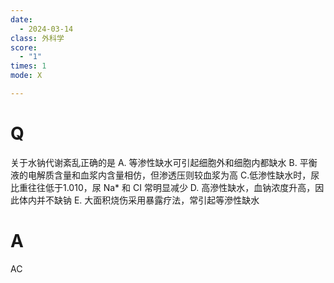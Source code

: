 ```yaml
---
date:
  - 2024-03-14
class: 外科学
score:
  - "1"
times: 1
mode: X

---
```



# Q
关于水钠代谢紊乱正确的是
A. 等渗性缺水可引起细胞外和细胞内都缺水
B. 平衡液的电解质含量和血浆内含量相仿，但渗透压则较血浆为高
C.低渗性缺水时，尿比重往往低于1.010，尿 Na* 和 CI 常明显减少
D. 高滲性缺水，血钠浓度升高，因此体内并不缺钠
E. 大面积烧伤采用暴露疗法，常引起等滲性缺水

# A

AC


